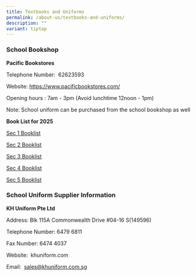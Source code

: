```yaml
---
title: Textbooks and Uniforms
permalink: /about-us/textbooks-and-uniforms/
description: ""
variant: tiptap
---
```

<h3>School Bookshop</h3>
<p><strong>Pacific Bookstores</strong>
</p>
<p>Telephone Number:&nbsp; 62623593</p>
<p>Website:&nbsp;<a href="https://www.pacificbookstores.com/" rel="noopener noreferrer nofollow" target="_blank">https://www.pacificbookstores.com/</a>
</p>
<p>Opening hours&nbsp;: 7am - 3pm (Avoid lunchtime 12noon - 1pm)</p>
<p>Note: School uniform can be purchased from the school bookshop as well</p>
<p><strong>Book List for 2025</strong>
</p>
<p><a href="/files/About Us/BookList/2025_Sec_1_booklist.pdf" rel="noopener noreferrer nofollow" target="_blank">Sec 1 Booklist</a>
</p>
<p><a href="/files/About Us/BookList/2025_Sec_2_booklist.pdf" rel="noopener noreferrer nofollow" target="_blank">Sec 2 Booklist</a>
</p>
<p><a href="/files/About Us/BookList/2025_Sec_3_booklist.pdf" rel="noopener noreferrer nofollow" target="_blank">Sec 3 Booklist</a>
</p>
<p><a href="/files/About Us/BookList/2025_Sec_4_booklist.pdf" rel="noopener noreferrer nofollow" target="_blank">Sec 4 Booklist</a>
</p>
<p><a href="/files/About Us/BookList/2025_Sec_5_booklist.pdf" rel="noopener noreferrer nofollow" target="_blank">Sec 5 Booklist</a>
</p>
<h3>School Uniform Supplier Information</h3>
<p><strong>KH Uniform Pte Ltd</strong>
</p>
<p>Address: Blk 115A Commonwealth Drive #04-16 S(149596)</p>
<p>Telephone Number:&nbsp;6479 6811</p>
<p>Fax&nbsp;Number: 6474 4037</p>
<p>Website:&nbsp; khuniform.com</p>
<p>Email:&nbsp; <a href="mailto:sales@khuniform.com.sg" rel="noopener noreferrer nofollow" target="_blank">sales@khuniform.com.sg</a>
</p>